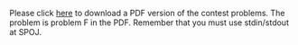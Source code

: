 <p>Please click <a href="http://www.spoj.com/content/john_jones:hangzhou2008.pdf">here</a> to download a PDF version of the contest problems. The problem is problem F in the PDF. Remember that you must use stdin/stdout at SPOJ.</p>